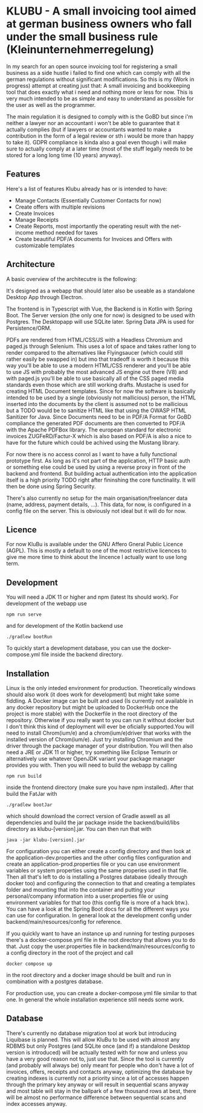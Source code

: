 # KLUBU - A small invoicing tool aimed at german business owners who fall under the small business rule (Kleinunternehmerregelung)

In my search for an open source invoicing tool for registering a small business as a side hustle i failed to find one which can comply with all the german regulations without significant modifications. So this is my (Work in progress) attempt at creating just that: A small invoicing and bookkeeping tool that does exactly what i need and nothing more or less for now. This is very much intended to be as simple and easy to understand as possible for the user as well as the programmer. 

The main regulation it is designed to comply with is the GoBD but since i'm neither a lawyer nor an accountant i won't be able to guarantee that it actually complies (but if lawyers or accountants wanted to make a contribution in the form of a legal review or sth i would be more than happy to take it). GDPR compliance is kinda also a goal even though i will make sure to actually comply at a later time (most of the stuff legally needs to be stored for a long long time (10 years) anyway).

## Features
Here's a list of features Klubu already has or is intended to have:

- Manage Contacts (Essentially Customer Contacts for now)
- Create offers with multiple revisions
- Create Invoices
- Manage Receipts
- Create Reports, most importantly the operating result with the net-income method needed for taxes
- Create beautiful PDF/A documents for Invoices and Offers with customizable templates

## Architecture
A basic overview of the architecutre is the following:

It's designed as a webapp that should later also be useable as a standalone Desktop App through Electron.

The frontend is in Typescript with Vue, the Backend is in Kotlin with Spring Boot. The Server version (the only one for 
now) is designed to be used with Postgres. The Desktopapp will use SQLite later. Spring Data JPA is used for 
Persistence/ORM. 

PDFs are rendered from HTML/CSS/JS with a Headless Chromium and paged.js through Selenium. This uses a lot of 
space and takes rather long to render compared to the alternatives like Flyingsaucer (which could still rather 
easily be swapped in) but imo that tradeoff is worth it because this way you'll be able to use a modern 
HTML/CSS renderer and you'll be able to use JS with probably the most advanced JS engine out there (V8) and with 
paged.js you'll be able to use basically all of the CSS paged media standards even those which are still working 
drafts. Mustache is used for creating HTML Document templates. Since for now the software is basically intended 
to be used by a single (obviously not mallicious) person, the HTML inserted into the documents by the client 
is assumed not to be mallicious but a TODO would be to sanitize HTML like that using the OWASP HTML Sanitizer 
for Java. Since Documents need to be in PDF/A Format for GoBD compliance the generated PDF documents are then 
converted to PDF/A with the Apache PDFBox library. The european standard for electronic invoices 
ZUGFeRD/Factur-X which is also based on PDF/A is also a nice to have for the future which could be achived using 
the Mustang library.

For now there is no access conrol as I want to have a fully functional prototype first. As long as it's not part 
of the application, HTTP basic auth or something else could be used by using a reverse proxy in front of the 
backend and frontend. But building actual authentication into the application itself is a high priority TODO right
after fininshing the core functinality. It will then be done using Spring Security.

There's also currently no setup for the main organisation/freelancer data (name, address, payment details, ...). 
This data, for now, is configured in a config file on the server. This is obviously not ideal but it will do for now.

## Licence
For now KluBu is available under the GNU Affero Gneral Public Licence (AGPL). This is mostly a default to one of
the most restrictive licences to give me more time to think about the lincence I actually want to use long term.

## Development
You will need a JDK 11 or higher and npm (latest lts should work). For development of the webapp use
```    
npm run serve
```
and for development of the Kotlin backend use
```
./gradlew bootRun
```
To quickly start a development database, you can use the docker-compose.yml file inside the backend directory.

## Installation
Linux is the only inteded environment for production. Theoretically windows should also work 
(it does work for development) but might take some fiddling. A Docker image can be built and used 
(Is currently not available in any docker repository but might be uploaded to DockerHub once the project is more 
stable) with the Dockerfile in the root directory of the repository. Otherwise if you really want to you can run 
it without docker but I don't think this kind of deployment will ever be oficially supported.You will need to install 
Chrom(ium/e) and a chrom(ium/e)driver that works with the installed version of Chrom(ium/e). Just try installing 
Chromium and the driver through the package manager of your distribution. You will then also need a JRE or JDK 11 
or higher, try something like Eclipse Temurin or alternatively use whatever OpenJDK variant your package manager 
provides you with. Then you will need to build the webapp by calling
```
npm run build
```
inside the frontend directory (make sure you have npm installed). After that build the FatJar with
```
./gradlew bootJar
```
which should download the correct version of Gradle aswell as all dependencies and build the jar package 
inside the backend/build/libs directory as klubu-[version].jar. You can then run that with
```
java -jar klubu-[version].jar
```
For configuration you can either create a config directory and then look at the application-dev.properties 
and the other config files  configuration and create an application-prod.properties file or you can use 
environment variables or system properties using the same properies used in that file. Then all that's 
left to do is installing a Postgres database (ideally through docker too) and configuring the connection 
to that and creating a templates folder and mounting that into the container and putting your personal/company 
information into a user.properties file or using environment variables for that too (this config file is more 
of a hack btw.). You can have a look at the Spring Boot docs for all the different ways you can use for 
configuration. In general look at the development config under backend/main/resources/config for reference.

If you quickly want to have an instance up and running for testing purposes there's a docker-compose.yml 
file in the root directory that allows you to do that. Just copy the user.properties file in backend/main/resources/config
to a config directory in the root of the project and call 
```    
docker compose up
```
in the root directory and a docker image should be built and run in combination with a postgres database.

For production use, you can create a docker-compose.yml file similar to that one. In general the whole installation
experience still needs some work.

## Database

There's currently no database migration tool at work but introducing Liquibase is planned. This will allow KluBu to
be used with almost any RDBMS but only Postgres (and SQLite once (and if) a standalone Desktop version is introduced)
will be actually tested with for now and unless you have a very good reason not to, just use that.
Since the tool is currently (and probably will always be) only meant for people who don't have a lot of invoices, 
offers, receipts and contacts anyway, optimizing the database by creating indexes is currently not a priority 
since a lot of accesses happen through the primary key anyway or will result in sequential scans anyway and most 
table will stay in the ballpark of a few thousand rows at best, there will be almost no performance difference
between sequential scans and index accesses anyway.
